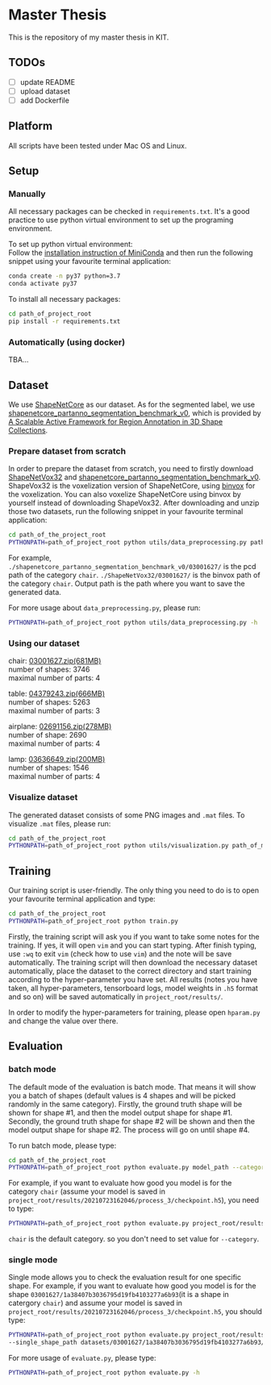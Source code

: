 # Master Thesis

This is the repository of my master thesis in KIT.

## TODOs

- [ ] update README
- [ ] upload dataset
- [ ] add Dockerfile

## Platform

All scripts have been tested under Mac OS and Linux.

## Setup

### Manually

All necessary packages can be checked in `requirements.txt`. It's a good practice to use python virtual environment 
to set up the programing environment.

To set up python virtual environment: <br>
Follow the [installation instruction of MiniConda](https://docs.conda.io/en/latest/miniconda.html#) and then run 
the following snippet using your favourite terminal application:
```bash
conda create -n py37 python=3.7
conda activate py37
```

To install all necessary packages:
```bash
cd path_of_project_root
pip install -r requirements.txt
```

### Automatically (using docker)

TBA...

## Dataset

We use [ShapeNetCore](https://shapenet.org/) as our dataset. As for the segmented label, we use 
[shapenetcore_partanno_segmentation_benchmark_v0](https://shapenet.cs.stanford.edu/ericyi/shapenetcore_partanno_segmentation_benchmark_v0.zip), 
which is provided by [A Scalable Active Framework
for Region Annotation in 3D Shape Collections](https://cs.stanford.edu/~ericyi/project_page/part_annotation/).

### Prepare dataset from scratch

In order to prepare the dataset from scratch, you need to firstly download 
[ShapeNetVox32](https://cvgl.stanford.edu/data2/ShapeNetVox32.tgz) and 
[shapenetcore_partanno_segmentation_benchmark_v0](https://shapenet.cs.stanford.edu/ericyi/shapenetcore_partanno_segmentation_benchmark_v0.zip). 
ShapeVox32 is the voxelization version of ShapeNetCore, using [binvox](https://www.patrickmin.com/binvox/) for the voxelization. You can also 
voxelize ShapeNetCore using binvox by yourself instead of downloading ShapeVox32. After downloading and unzip those two datasets, run the 
following snippet in your favourite terminal application:
```bash
cd path_of_the_project_root
PYTHONPATH=path_of_project_root python utils/data_preprocessing.py path_of_pcd_category path_of_binvox_category output_path
```
For example, `./shapenetcore_partanno_segmentation_benchmark_v0/03001627/` is the pcd path of the category `chair`. 
`./ShapeNetVox32/03001627/` is the binvox path of the category `chair`. Output path is the path where you want to save the 
generated data.

For more usage about `data_preprocessing.py`, please run:
```bash
PYTHONPATH=path_of_project_root python utils/data_preprocessing.py -h
```

### Using our dataset

chair: [03001627.zip(681MB)](https://gitlab.com/JunweiZheng93/shapenetsegvox/-/raw/master/03001627.zip?inline=false) <br>
number of shapes: 3746 <br>
maximal number of parts: 4

table: [04379243.zip(666MB)](https://gitlab.com/JunweiZheng93/shapenetsegvox/-/raw/master/04379243.zip?inline=false) <br>
number of shapes: 5263 <br>
maximal number of parts: 3

airplane: [02691156.zip(278MB)](https://gitlab.com/JunweiZheng93/shapenetsegvox/-/raw/master/02691156.zip?inline=false) <br>
number of shape: 2690 <br>
maximal number of parts: 4

lamp: [03636649.zip(200MB)](https://gitlab.com/JunweiZheng93/shapenetsegvox/-/raw/master/03636649.zip?inline=false) <br>
number of shapes: 1546 <br>
maximal number of parts: 4

### Visualize dataset

The generated dataset consists of some PNG images and `.mat` files. To visualize `.mat` files, please run:
```bash
cd path_of_the_project_root
PYTHONPATH=path_of_project_root python utils/visualization.py path_of_mat_file
```

## Training

Our training script is user-friendly. The only thing you need to do is to open your favourite terminal application and
type:
```bash
cd path_of_the_project_root
PYTHONPATH=path_of_project_root python train.py 
```
Firstly, the training script will ask you if you want to take some notes for the training. If yes, it will open `vim`
and you can start typing. After finish typing, use `:wq` to exit `vim` (check how to use `vim`) and the note will be save automatically. 
The training script will then download the necessary dataset automatically, place the dataset to the correct directory and
start training according to the hyper-parameter you have set. All results (notes you have taken, all hyper-parameters, 
tensorboard logs, model weights in `.h5` format and so on) will be saved automatically in `project_root/results/`.

In order to modify the hyper-parameters for training, please open `hparam.py` and change the value over there.

## Evaluation

### batch mode

The default mode of the evaluation is batch mode. That means it will show you a batch of shapes (default values is 4 
shapes and will be picked randomly in the same category). Firstly, the ground truth shape will be shown for shape #1, and then
the model output shape for shape #1. Secondly, the ground truth shape for shape #2 will be shown and then the model output
shape for shape #2. The process will go on until shape #4.

To run batch mode, please type:
```bash
cd path_of_the_project_root
PYTHONPATH=path_of_project_root python evaluate.py model_path --category the_category_you_want_to_choose
```
For example, if you want to evaluate how good you model is for the category `chair` (assume your model is saved in 
`project_root/results/20210723162046/process_3/checkpoint.h5`), you need to type:
```bash
PYTHONPATH=path_of_project_root python evaluate.py project_root/results/20210723162046/process_3/checkpoint.h5
```
`chair` is the default category. so you don't need to set value for `--category`.

### single mode

Single mode allows you to check the evaluation result for one specific shape. For example, if you want to evaluate how 
good you model is for the shape `03001627/1a38407b3036795d19fb4103277a6b93`(it is a shape in catergory `chair`)
and assume your model is saved in `project_root/results/20210723162046/process_3/checkpoint.h5`, you should type:
```bash
PYTHONPATH=path_of_project_root python evaluate.py project_root/results/20210723162046/process_3/checkpoint.h5 --mode single
--single_shape_path datasets/03001627/1a38407b3036795d19fb4103277a6b93/
```
For more usage of `evaluate.py`, please type:
```bash
PYTHONPATH=path_of_project_root python evaluate.py -h
```
